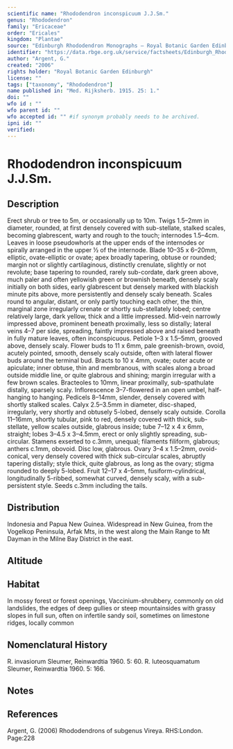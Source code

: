 ```yaml
---
scientific name: "Rhododendron inconspicuum J.J.Sm."
genus: "Rhododendron"
family: "Ericaceae"
order: "Ericales"
kingdom: "Plantae"
source: "Edinburgh Rhododendron Monographs – Royal Botanic Garden Edinburgh"
identifier: "https://data.rbge.org.uk/service/factsheets/Edinburgh_Rhododendron_Monographs.xhtml"
author: "Argent, G."
created: "2006"
rights holder: "Royal Botanic Garden Edinburgh"
license: ""
tags: ["taxonomy", "Rhododendron"]
name published in: "Med. Rijksherb. 1915. 25: 1."
doi: ""
wfo id : ""
wfo parent id: ""
wfo accepted id: "" #if synonym probably needs to be archived.                      
ipni id: ""
verified:
---
```


                       

# Rhododendron inconspicuum J.J.Sm.

## Description
Erect shrub or tree to 5m, or occasionally up to 10m. Twigs 1.5–2mm in diameter, rounded, at first densely covered with sub-stellate, stalked scales, becoming glabrescent, warty and rough to the touch; internodes 1.5–4cm. Leaves in loose pseudowhorls at the upper ends of the internodes or spirally arranged in the upper ½ of the internode. Blade 10–35 x 6–20mm, elliptic, ovate-elliptic or ovate; apex broadly tapering, obtuse or rounded; margin not or slightly cartilaginous, distinctly crenulate, slightly or not revolute; base tapering to rounded, rarely sub-cordate, dark green above, much paler and often yellowish green or brownish beneath, densely scaly initially on both sides, early glabrescent but densely marked with blackish minute pits above, more persistently and densely scaly beneath. Scales round to angular, distant, or only partly touching each other, the thin, marginal zone irregularly crenate or shortly sub-stellately lobed; centre relatively large, dark yellow, thick and a little impressed. Mid-vein narrowly impressed above, prominent beneath proximally, less so distally; lateral veins 4–7 per side, spreading, faintly impressed above and raised beneath in fully mature leaves, often inconspicuous. Petiole 1–3 x 1.5–5mm, grooved above, densely scaly. Flower buds to 11 x 6mm, pale greenish-brown, ovoid, acutely pointed, smooth, densely scaly outside, often with lateral flower buds around the terminal bud. Bracts to 10 x 4mm, ovate; outer acute or apiculate; inner obtuse, thin and membranous, with scales along a broad outside middle line, or quite glabrous and shining; margin irregular with a few brown scales. Bracteoles to 10mm, linear proximally, sub-spathulate distally, sparsely scaly. Inflorescence 3–7-flowered in an open umbel, half-hanging to hanging. Pedicels 8–14mm, slender, densely covered with shortly stalked scales. Calyx 2.5–3.5mm in diameter, disc-shaped, irregularly, very shortly and obtusely 5-lobed, densely scaly outside. Corolla 11–16mm, shortly tubular, pink to red, densely covered with thick, sub-stellate, yellow scales outside, glabrous inside; tube 7–12 x 4 x 6mm, straight; lobes 3–4.5 x 3–4.5mm, erect or only slightly spreading, sub-circular. Stamens exserted to c.3mm, unequal; filaments filiform, glabrous; anthers c.1mm, obovoid. Disc low, glabrous. Ovary 3–4 x 1.5–2mm, ovoid-conical, very densely covered with thick sub-circular scales, abruptly tapering distally; style thick, quite glabrous, as long as the ovary; stigma rounded to deeply 5-lobed. Fruit 12–17 x 4–5mm, fusiform-cylindrical, longitudinally 5-ribbed, somewhat curved, densely scaly, with a sub-persistent style. Seeds c.3mm including the tails.

## Distribution
Indonesia and Papua New Guinea. Widespread in New Guinea, from the Vogelkop Peninsula, Arfak Mts, in the west along the Main Range to Mt Dayman in the Milne Bay District in the east.

## Altitude


## Habitat
In mossy forest or forest openings, Vaccinium-shrubbery, commonly on old landslides, the edges of deep gullies or steep mountainsides with grassy slopes in full sun, often on infertile sandy soil, sometimes on limestone ridges, locally common

## Nomenclatural History
R. invasiorum Sleumer, Reinwardtia 1960. 5: 60. R. luteosquamatum Sleumer, Reinwardtia 1960. 5: 166.
                       
## Notes


## References

Argent, G. (2006) Rhododendrons of subgenus Vireya. RHS:London. Page:228
